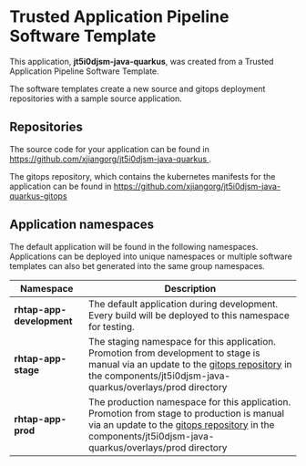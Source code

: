 # Trusted Application Pipeline Software Template

This application, **jt5i0djsm-java-quarkus**, was created from a Trusted Application Pipeline Software Template.

The software templates create a new source and gitops deployment repositories with a sample source application. 

## Repositories

The source code for your application can be found in [https://github.com/xjiangorg/jt5i0djsm-java-quarkus ](https://github.com/xjiangorg/jt5i0djsm-java-quarkus ).
 
The gitops repository, which contains the kubernetes manifests for the application can be found in 
[https://github.com/xjiangorg/jt5i0djsm-java-quarkus-gitops ](https://github.com/xjiangorg/jt5i0djsm-java-quarkus-gitops ) 

## Application namespaces 

The default application will be found in the following namespaces. Applications can be deployed into unique namespaces or multiple software templates can also bet generated into the same group namespaces.  

|  Namespace   |  Description   |  
| -------- | -------- |   
| **rhtap-app-development** | The default application during development. Every build will be deployed to this namespace for testing. | 
| **rhtap-app-stage** | The staging namespace for this application. Promotion from development to stage is manual via an update to the [gitops repository](https://github.com/xjiangorg/jt5i0djsm-java-quarkus-gitops ) in the components/jt5i0djsm-java-quarkus/overlays/prod directory |  
| **rhtap-app-prod** | The production namespace for this application. Promotion from stage to production is manual via an update to the [gitops repository](https://github.com/xjiangorg/jt5i0djsm-java-quarkus-gitops ) in the components/jt5i0djsm-java-quarkus/overlays/prod directory | 